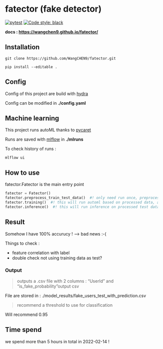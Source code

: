 # fatector (fake detector)

[![pytest](https://github.com/WangCHEN9/create_py_project/actions/workflows/pytest.yml/badge.svg)](https://github.com/WangCHEN9/create_py_project/actions/workflows/pytest.yml) [![Code style: black](https://img.shields.io/badge/code%20style-black-000000.svg)](https://github.com/psf/black)

**docs : https://wangchen9.github.io/fatector/**

## Installation

```
git clone https://github.com/WangCHEN9/fatector.git
```

```
pip install --editable .
```

## Config

Config of this project are build with [hydra](https://hydra.cc/docs/intro/#:~:text=Hydra%20is%20an%20open%2Dsource,files%20and%20the%20command%20line.)

Config can be modified in **./config.yaml**

## Machine learning

This project runs autoML thanks to [pycaret](https://pycaret.gitbook.io/docs/)

Runs are saved with [mlflow](https://mlflow.org/docs/latest/index.html) in **./mlruns**

To check history of runs :

```
mlflow ui
```

## How to use

fatector.Fatector is the main entry point

```python
fatector = Fatector()
fatector.preprocess_train_test_data()  #! only need run once, preprocess train test data
fatector.training()  #! this will run automl based on processed data, and save all runs to ./mlruns
fatector.inference()  #! this will run inference on processed test data
```

## Result

Somehow I have 100% accurucy ! --> bad news :-(

Things to check :

- feature correlation with label
- double check not using training data as test?

### Output

> outputs a .csv file with 2 columns : “UserId” and “is_fake_probability”output csv

File are stored in : ./model_results/fake_users_test_with_prediction.csv

> recommend a threshold to use for classification

Will recommend 0.95

## Time spend

we spend more than 5 hours in total in 2022-02-14 !
